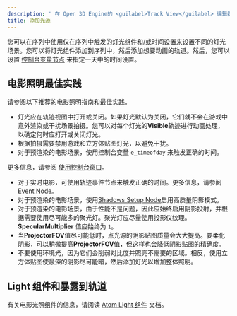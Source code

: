 ```yaml
---
description: ' 在 Open 3D Engine的 <guilabel>Track View</guilabel> 编辑器中为轨迹视图序列使用电影照明。 '
title: 添加光源
---
```


您可以在序列中使用仅在序列中触发的灯光组件和/或时间设置来设置不同的灯光场景。您可以将灯光组件添加到序列中，然后添加想要动画的轨道。然后，您可以设置 [控制台变量节点](/docs/user-guide/visualization/cinematics/track-view/nodes-cvar/) 来指定一天中的时间设置。

## 电影照明最佳实践

请参阅以下推荐的电影照明指南和最佳实践。
+ 灯光应在轨迹视图中打开或关闭。如果灯光默认为关闭，它们就不会在游戏中意外渲染或干扰场景拍摄。您可以对每个灯光的**Visible**轨迹进行动画处理，以确定何时应打开或关闭灯光。
+ 根据拍摄需要禁用游戏和立方体贴图灯光，以避免干扰。
+ 对于预渲染的电影场景，使用控制台变量 `e_timeofday` 来触发正确的时间。


更多信息，请参阅 [使用控制台窗口](/docs/user-guide/editor/console/)。
+ 对于实时电影，可使用轨迹事件节点来触发正确的时间。更多信息，请参阅[Event Node](/docs/user-guide/visualization/cinematics/track-view/nodes-event/)。
+ 对于预渲染的电影场景，使用[Shadows Setup Node](/docs/user-guide/visualization/cinematics/track-view/nodes-shadows/)启用高质量阴影模式。
+ 对于预渲染的电影场景，由于性能不是问题，因此应始终启用阴影投射，并根据需要使用尽可能多的聚光灯。聚光灯应尽量使用投影仪纹理。**SpecularMultiplier** 值应始终为 `1`。 
+ 当**ProjectorFOV**值尽可能低时，点光源的阴影贴图质量会大大提高。要柔化阴影，可以稍微提高**ProjectorFOV**值，但这样也会降低阴影贴图的精确度。
+ 不要使用环境光，因为它们会削弱对比度并照亮不需要的区域。相反，使用立方体贴图使最深的阴影尽可能暗，然后添加灯光以增加整体照明。

## Light 组件和暴露到轨道 

有关电影光照组件的信息，请阅读 [Atom Light 组件](/docs/user-guide/components/reference/atom/light/) 文档。

